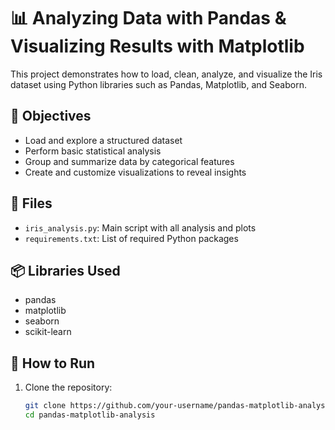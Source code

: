 # 📊 Analyzing Data with Pandas & Visualizing Results with Matplotlib

This project demonstrates how to load, clean, analyze, and visualize the Iris dataset using Python libraries such as Pandas, Matplotlib, and Seaborn.

## 🧠 Objectives

- Load and explore a structured dataset
- Perform basic statistical analysis
- Group and summarize data by categorical features
- Create and customize visualizations to reveal insights

## 📁 Files

- `iris_analysis.py`: Main script with all analysis and plots
- `requirements.txt`: List of required Python packages

## 📦 Libraries Used

- pandas
- matplotlib
- seaborn
- scikit-learn

## 🚀 How to Run

1. Clone the repository:
   ```bash
   git clone https://github.com/your-username/pandas-matplotlib-analysis.git
   cd pandas-matplotlib-analysis
   
